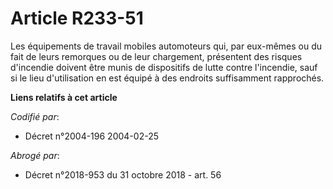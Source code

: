 # Article R233-51

Les équipements de travail mobiles automoteurs qui, par eux-mêmes ou du fait de leurs remorques ou de leur chargement,
présentent des risques d'incendie doivent être munis de dispositifs de lutte contre l'incendie, sauf si le lieu d'utilisation
en est équipé à des endroits suffisamment rapprochés.

**Liens relatifs à cet article**

_Codifié par_:

  - Décret n°2004-196 2004-02-25

_Abrogé par_:

  - Décret n°2018-953 du 31 octobre 2018 - art. 56
